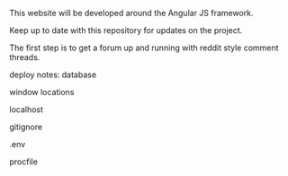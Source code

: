 This website will be developed around the Angular JS framework.

Keep up to date with this repository for updates on the project.

The first step is to get a forum up and running with reddit style comment threads.


deploy notes:
database

window locations

localhost

gitignore

.env


procfile
